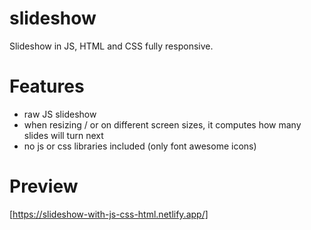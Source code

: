 # slideshow
Slideshow in JS, HTML and CSS fully responsive.

# Features
- raw JS slideshow
- when resizing / or on different screen sizes, it computes how many slides will turn next
- no js or css libraries included (only font awesome icons)


# Preview
[https://slideshow-with-js-css-html.netlify.app/]

